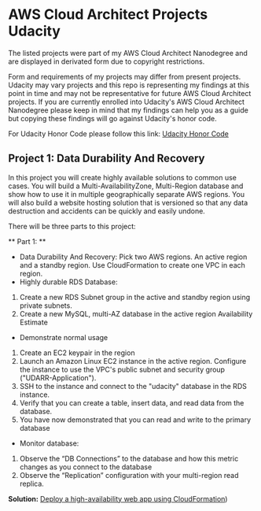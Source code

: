 # AWS Cloud Architect Projects Udacity

The listed projects were part of my AWS Cloud Architect Nanodegree and are displayed in derivated form due to copyright restrictions.

Form and requirements of my projects may differ from present projects. Udacity may vary projects and this repo is representing my findings at this point in time and may not be representative for future  AWS Cloud Architect projects. If you are currently enrolled into Udacity's AWS Cloud Architect Nanodegree please keep in mind that my findings can help you as a guide but copying these findings will go against Udacity's honor code.

For Udacity Honor Code please follow this link: [Udacity Honor Code](https://udacity.zendesk.com/hc/en-us/articles/210667103-Udacity-Honor-Code)

## Project 1: Data Durability And Recovery

In this project you will create highly available solutions to common use cases. You will build a Multi-AvailabilityZone, Multi-Region database and show how to use it in multiple geographically separate AWS regions. You will also build a website hosting solution that is versioned so that any data destruction and accidents can be quickly and easily undone.

There will be three parts to this project:

** Part 1: **
* Data Durability And Recovery:
Pick two AWS regions. An active region and a standby region. Use CloudFormation to create one VPC in each region.
* Highly durable RDS Database:
1. Create a new RDS Subnet group in the active and standby region using private subnets.
2. Create a new MySQL, multi-AZ database in the active region
Availability Estimate

* Demonstrate normal usage
1. Create an EC2 keypair in the region
2. Launch an Amazon Linux EC2 instance in the active region. Configure the instance to use the VPC's public subnet and security group ("UDARR-Application").
3. SSH to the instance and connect to the "udacity" database in the RDS instance.
4. Verify that you can create a table, insert data, and read data from the database.
5. You have now demonstrated that you can read and write to the primary database

* Monitor database: 
1. Observe the “DB Connections” to the database and how this metric changes as you connect to the database
2. Observe the “Replication” configuration with your multi-region read replica.

**Solution:** [Deploy a high-availability web app using CloudFormation](https://github.com/mikethwolff/...))
